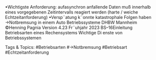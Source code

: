 •Wichtigste Anforderung:
aufasynchron anfallende Daten muß innerhalb eines vorgegebenen Zeitintervalls reagiert werden
(harte / weiche Echtzeitanforderung)
•Versp¨atung k¨onnte katastrophale Folgen haben →Notbremsung in einem Auto
Betriebssysteme DHBW Mannheim ©Henning Pagnia Version 4.23 Fr¨uhjahr 2023 BS–16Einleitung Betriebsarten eines Rechensystems Wichtige Di enste von Betriebssystemen

   Tags & Topics:
   #Betriebsarten
   #→Notbremsung
   #Betriebsart
   #Echtzeitanforderung